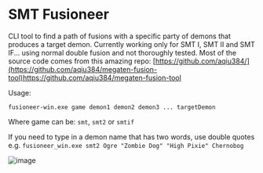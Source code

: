 # SMT Fusioneer

CLI tool to find a path of fusions with a specific party of demons that produces a target demon.
Currently working only for SMT I, SMT II and SMT IF... using normal double fusion and not thoroughly tested.
Most of the source code comes from this amazing repo: [https://github.com/aqiu384/](https://github.com/aqiu384/megaten-fusion-tool)https://github.com/aqiu384/megaten-fusion-tool

Usage:

```fusioneer-win.exe game demon1 demon2 demon3 ... targetDemon```

Where game can be: ```smt```, ```smt2``` or ```smtif```

If you need to type in a demon name that has two words, use double quotes e.g. ```fusioneer_win.exe smt2 Ogre "Zombie Dog" "High Pixie" Chernobog```

![image](https://github.com/Gecko05/fusioneer/assets/22453392/1bcd4743-f05b-416d-ba88-e6d583e35d00)
